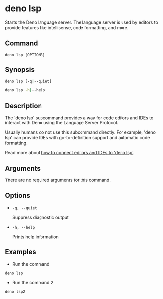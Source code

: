 # deno lsp

Starts the Deno language server. The language server is used by editors to provide features like intellisense, code formatting, and more.

## Command

`deno lsp [OPTIONS]`

## Synopsis

```bash
deno lsp [-q|--quiet]

deno lsp -h|--help
```

## Description

The 'deno lsp' subcommand provides a way for code editors and IDEs to interact with Deno using the Language Server Protocol.

Usually humans do not use this subcommand directly. For example, 'deno lsp' can provide IDEs with go-to-definition support and automatic code formatting.

Read more about [how to connect editors and IDEs to 'deno lsp'](
https://deno.land/manual@v1.42.4/getting_started/setup_your_environment#editors-and-ides).

## Arguments

There are no required arguments for this command.

## Options

- `-q, --quiet`

  Suppress diagnostic output

- `-h, --help`

  Prints help information

## Examples

- Run the command

```bash
deno lsp
```

- Run the command 2

```bash
deno lsp2
```
